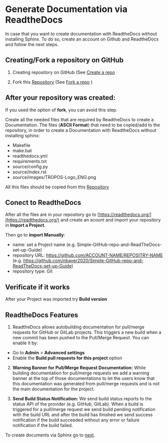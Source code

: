 
# Generate Documentation via ReadtheDocs

In case that you want to create documentation with ReadtheDocs without installing Sphinx. To do so, create an account on Github and ReadtheDocs and follow the next steps.

## Creating/Fork a repository on GitHub

1. Creating repository on GitHub (See [Create a repo](https://docs.github.com/en/free-pro-team@latest/github/getting-started-with-github/create-a-repo)

2. Fork this [Repository](https://github.com/nbayer2020/Simple-GitHub-repo-and-ReadTheDocs-set-up-Guide) (See [Fork a repo](https://docs.github.com/en/free-pro-team@latest/github/getting-started-with-github/fork-a-repo) )

## After your repository was created:

If you used the option of **fork**, you can avoid this step.

Create all the needed files that are required by ReadtheDocs to create a Documentation. 
The files (**ASCII Format**) that need to be copied/add to the repository, in order to create a Documentation with ReadtheDocs without installing sphinx:

* Makefile
* make.bat
* readthedocs.yml
* requirements.txt
* source/config.py
* source/index.rst
* source/images/TROPOS-Logo_ENG.png

All this files should be copied from this [Repository](https://github.com/nbayer2020/Simple-GitHub-repo-and-ReadTheDocs-set-up-Guide)

## Conect to ReadtheDocs 

After all the files are in your repository go to [https://readthedocs.org/](https://readthedocs.org/) and create an acount and import your repository in **Import  a Project**.

Then go to **import Manually**:

* name:            set a Project name (e.g. Simple-GitHub-repo-and-ReadTheDocs-set-up-Guide)                      
* repository URL:  https://github.com/ACCOUNT-NAME/REPOSITRY-NAME (e.g. https://github.com/nbayer2020/Simple-GitHub-repo-and-ReadTheDocs-set-up-Guide)
* repository type: Git                                          

## Verificate if it works
After your Project was imported try **Build version**

## ReadtheDocs Features 

1. ReadtheDocs allows autobuilding documentation for pull/merge requests for GitHub or GitLab projects. This triggers a new build when a new commit has been pushed to the Pull/Merge Request. You can enable it by:
* Go to **Admin** > **Advanced settings**
* Enable the **Build pull requests for this project** option

2. **Warning Banner for Pull/Merge Request Documentation:** While building documentation for pull/merge requests we add a warning banner at the top of those documentations to let the users know that this documentation was generated from pull/merge requests and is not the main documentation for the project.

3. **Send Build Status Notification:** We send build status reports to the status API of the provider (e.g. GitHub, GitLab). When a build is triggered for a pull/merge request we send build pending notification with the build URL and after the build has finished we send success notification if the build succeeded without any error or failure notification if the build failed.

To create documents via Sphinx go to [next](https://simple-github-repo-and-readthedocs-set-up-guide.readthedocs.io/en/latest/docs_with_sphinx_and_rtd.html).
